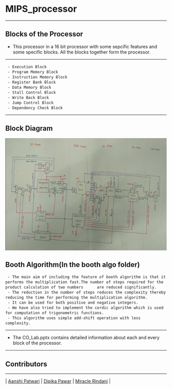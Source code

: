 # MIPS_processor
---
 Blocks of the Processor
---
- This processor in a 16 bit processor with some sepcific features and some specific blocks. All the blocks together form the processor.
 ---
 ```
  - Execution Block
  - Program Memory Block
  - Instruction Memory Block
  - Register Bank Block
  - Data Memory Block
  - Stall Control Block
  - Write Back Block
  - Jump Control Block
  - Dependency Check Block
  ```
 ---
  Block Diagram
 ---
 <p>
<img src = "MIPS Block Diagram.png">
</p>
 
 Booth Algorithm(In the booth algo folder)
 ---
  ```
   - The main aim of including the feature of booth algorithm is that it performs the multiplication fast.The number of steps required for the product calculation of two numbers      are reduced significantly.
   - The reduction in the number of steps reduces the complexity thereby reducing the time for performing the multiplication algorithm.
   - It can be used for both positive and negative integers.
   - We have also tried to implement the cordic algorithm which is used for computation of trigonometric functions.
   - This algorithm uses simple add-shift operation with less complexity.

  ```
 ---
 - The CO_Lab.pptx contains detailed information about each and every block of the processor.
 ---
 ## Contributors

---

| [Aanshi Patwari](https://github.com/aanshi18)                                                                                                            | [Dipika Pawar](https://github.com/DipikaPawar12)                                                                                                            | [Miracle Rindani](https://github.com/mrindani)                                                                                                |

 
